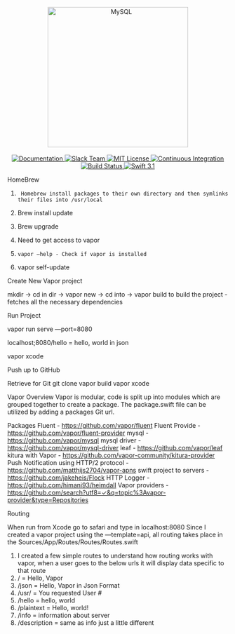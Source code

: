 <p align="center">
    <img src="https://cloud.githubusercontent.com/assets/1342803/24797159/52fb0d88-1b90-11e7-85a5-359fff0496a4.png" width="320" alt="MySQL">
    <br>
    <br>
    <a href="http://beta.docs.vapor.codes/getting-started/hello-world/">
        <img src="http://img.shields.io/badge/read_the-docs-92A8D1.svg" alt="Documentation">
    </a>
    <a href="http://vapor.team">
        <img src="http://vapor.team/badge.svg" alt="Slack Team">
    </a>
    <a href="LICENSE">
        <img src="http://img.shields.io/badge/license-MIT-brightgreen.svg" alt="MIT License">
    </a>
    <a href="https://circleci.com/gh/vapor/mysql">
        <img src="https://circleci.com/gh/vapor/mysql.svg?style=shield" alt="Continuous Integration">
    </a>
    <a href="https://travis-ci.org/vapor/api-template">
    	<img src="https://travis-ci.org/vapor/api-template.svg?branch=master" alt="Build Status">
    </a>
    <a href="https://swift.org">
        <img src="http://img.shields.io/badge/swift-3.1-brightgreen.svg" alt="Swift 3.1">
    </a>
</center>

HomeBrew


1.      Homebrew install packages to their own directory and then symlinks their files into /usr/local

2. Brew install update
3. Brew upgrade
4. Need to get access to vapor


5.     vapor —help - Check if vapor is installed
6. vapor self-update

Create New Vapor project

mkdir -> cd in dir -> vapor new <name> -> cd into <name> ->
vapor build to build the project - fetches all the necessary dependencies


Run Project

vapor run serve —port=8080

localhost;8080/hello = hello, world in json



vapor xcode

Push up to GitHub



Retrieve for Git
git clone
vapor build
vapor xcode

Vapor Overview
Vapor is modular, code is split up into modules which are grouped together to create a package.  The package.swift file can be utilized by adding a packages Git url.

Packages
Fluent - https://github.com/vapor/fluent
Fluent Provide - https://github.com/vapor/fluent-provider
mysql - https://github.com/vapor/mysql
mysql driver - https://github.com/vapor/mysql-driver
leaf - https://github.com/vapor/leaf
kitura with Vapor - https://github.com/vapor-community/kitura-provider
Push Notification using HTTP/2 protocol - https://github.com/matthijs2704/vapor-apns
swift project to servers - https://github.com/jakeheis/Flock
HTTP Logger - https://github.com/himani93/heimdall
Vapor providers - https://github.com/search?utf8=✓&q=topic%3Avapor-provider&type=Repositories


Routing

When run from Xcode go to safari and type in localhost:8080
Since I created a vapor project using the —template=api, all routing takes place in the Sources/App/Routes/Routes/Routes.swift
1.  I created a few simple routes to understand how routing works with vapor, when a user goes to the below urls it will display data specific to that route
1. / = Hello, Vapor
2. /json = Hello, Vapor in Json Format
3. /usr/<int> = You requested User # <int>
4. /hello = hello, world
5. /plaintext = Hello, world!
6. /info = information about server
7. /description = same as info just a little different

